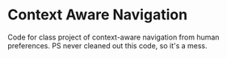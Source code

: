 Context Aware Navigation
============

Code for class project of context-aware navigation from human preferences. PS never cleaned out this code, so it's a mess.
